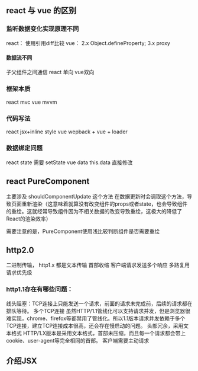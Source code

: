 ## react 与 vue 的区别
### 监听数据变化实现原理不同
react： 使用引用diff比较
vue： 2.x Object.defineProperty; 3.x proxy
#### 数据流不同
子父组件之间通信
react 单向
vue双向

### 框架本质
react mvc
vue mvvm

### 代码写法
react jsx+inline style 
vue wepback + vue + loader

### 数据绑定问题
react state 需要 setState
vue data  this.data 直接修改


## react PureComponent
主要涉及 shouldComponentUpdate 这个方法
在数据更新时会调取这个方法，导致页面重新渲染（这意味着就算没有改变组件的props或者state，也会导致组件的重绘。这就经常导致组件因为不相关数据的改变导致重绘，这极大的降低了React的渲染效率）

需要注意的是，PureComponent使用浅比较判断组件是否需要重绘

## http2.0
二进制传输，  http1.x 都是文本传输
首部收缩
客户端请求发送多个响应
多路复用
请求优先级

### http1.1存在有哪些问题：

线头阻塞：TCP连接上只能发送一个请求，前面的请求未完成前，后续的请求都在排队等待。
多个TCP连接
虽然HTTP/1.1管线化可以支持请求并发，但是浏览器很难实现，chrome、firefox等都禁用了管线化。所以1.1版本请求并发依赖于多个TCP连接，建立TCP连接成本很高，还会存在慢启动的问题。
头部冗余，采用文本格式
HTTP/1.X版本是采用文本格式，首部未压缩，而且每一个请求都会带上cookie、user-agent等完全相同的首部。
客户端需要主动请求

## 介绍JSX
